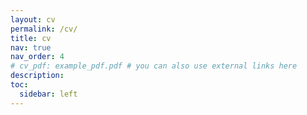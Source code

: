 ```yaml
---
layout: cv
permalink: /cv/
title: cv
nav: true
nav_order: 4
# cv_pdf: example_pdf.pdf # you can also use external links here
description: 
toc:
  sidebar: left
---
```

